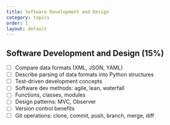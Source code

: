 ```yaml
---
title: Software Development and Design
category: topics
order: 1
layout: default
---
```


## Software Development and Design (15%)

- [ ] Compare data formats (XML, JSON, YAML)  
- [ ] Describe parsing of data formats into Python structures  
- [ ] Test-driven development concepts  
- [ ] Software dev methods: agile, lean, waterfall  
- [ ] Functions, classes, modules  
- [ ] Design patterns: MVC, Observer  
- [ ] Version control benefits  
- [ ] Git operations: clone, commit, push, branch, merge, diff  
